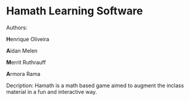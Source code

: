 # Hamath Learning Software

Authors:

**H**enrique Oliveira

**A**idan Melen

**M**errit Ruthrauff

**A**rmora Rama

Decription: Hamath is a math based game aimed to augment the inclass material in a fun and interactive way.

